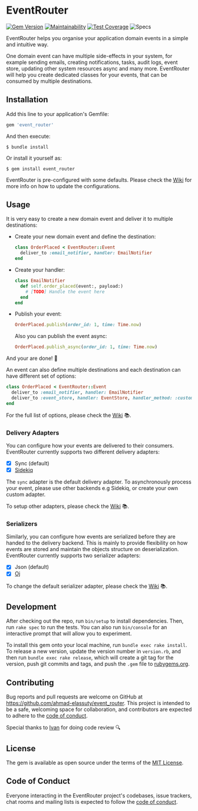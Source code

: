 # EventRouter

[![Gem Version](https://badge.fury.io/rb/event_router.svg)](https://badge.fury.io/rb/event_router)
[![Maintainability](https://api.codeclimate.com/v1/badges/9827b31ebf9a473013fb/maintainability)](https://codeclimate.com/github/ahmad-elassuty/event_router/maintainability)
[![Test Coverage](https://api.codeclimate.com/v1/badges/9827b31ebf9a473013fb/test_coverage)](https://codeclimate.com/github/ahmad-elassuty/event_router/test_coverage)
![Specs](https://github.com/ahmad-elassuty/event_router/workflows/Specs/badge.svg)

EventRouter helps you organise your application domain events in a simple and intuitive way.

One domain event can have multiple side-effects in your system, for example sending emails, creating notifications, tasks, audit logs, event store, updating other system resources async and many more. EventRouter will help you create dedicated classes for your events, that can be consumed by multiple destinations.

## Installation

Add this line to your application's Gemfile:

```ruby
gem 'event_router'
```

And then execute:

    $ bundle install

Or install it yourself as:

    $ gem install event_router

EventRouter is pre-configured with some defaults. Please check the [Wiki](https://github.com/ahmad-elassuty/event_router/wiki/Configurations) for more info on how to update the configurations.

## Usage

It is very easy to create a new domain event and deliver it to multiple destinations:

- Create your new domain event and define the destination:

  ```ruby
  class OrderPlaced < EventRouter::Event
    deliver_to :email_notifier, handler: EmailNotifier
  end
  ```

- Create your handler:

  ```ruby
  class EmailNotifier
    def self.order_placed(event:, payload:)
      # [TODO] Handle the event here
    end
  end
  ```

- Publish your event:

  ```ruby
  OrderPlaced.publish(order_id: 1, time: Time.now)
  ```

  Also you can publish the event async:

  ```ruby
  OrderPlaced.publish_async(order_id: 1, time: Time.now)
  ```

And your are done! 🎉

An event can also define multiple destinations and each destination can have different set of options:

```ruby
class OrderPlaced < EventRouter::Event
  deliver_to :email_notifier, handler: EmailNotifier
  deliver_to :event_store, handler: EventStore, handler_method: :custom_method
end
```

For the full list of options, please check the [Wiki](https://github.com/ahmad-elassuty/event_router/wiki/Events-And-Destinations) 📚.

### Delivery Adapters

You can configure how your events are delivered to their consumers. EventRouter currently supports two different delivery adapters:

- [x] Sync (default)
- [x] [Sidekiq](https://github.com/mperham/sidekiq)

The `sync` adapter is the default delivery adapter. To asynchronously process your event, please use other backends e.g Sidekiq, or create your own custom adapter.

To setup other adapters, please check the [Wiki](https://github.com/ahmad-elassuty/event_router/wiki/Configurations) 📚.

### Serializers

Similarly, you can configure how events are serialized before they are handed to the delivery backend. This is mainly to provide flexibility on how events are stored and maintain the objects structure on deserialization. EventRouter currently supports two serializer adapters:

- [x] Json (default)
- [x] [Oj](https://github.com/ohler55/oj)

To change the default serializer adapter, please check the [Wiki](https://github.com/ahmad-elassuty/event_router/wiki/Configurations) 📚.

## Development

After checking out the repo, run `bin/setup` to install dependencies. Then, run `rake spec` to run the tests. You can also run `bin/console` for an interactive prompt that will allow you to experiment.

To install this gem onto your local machine, run `bundle exec rake install`. To release a new version, update the version number in `version.rb`, and then run `bundle exec rake release`, which will create a git tag for the version, push git commits and tags, and push the `.gem` file to [rubygems.org](https://rubygems.org).

## Contributing

Bug reports and pull requests are welcome on GitHub at https://github.com/ahmad-elassuty/event_router. This project is intended to be a safe, welcoming space for collaboration, and contributors are expected to adhere to the [code of conduct](https://github.com/ahmad-elassuty/event_router/blob/master/CODE_OF_CONDUCT.md).

Special thanks to [Ivan](https://github.com/idanci) for doing code review 🔍

## License

The gem is available as open source under the terms of the [MIT License](https://opensource.org/licenses/MIT).

## Code of Conduct

Everyone interacting in the EventRouter project's codebases, issue trackers, chat rooms and mailing lists is expected to follow the [code of conduct](https://github.com/ahmad-elassuty/event_router/blob/master/CODE_OF_CONDUCT.md).
